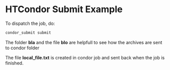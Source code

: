 HTCondor Submit Example
=======================

To dispatch the job, do:

```bash
condor_submit submit
```

The folder **bla** and the file **blo** are helpfull
to see how the archives are sent to condor folder

The file **local_file.txt** is created in condor job and sent back when the job is finished.  



